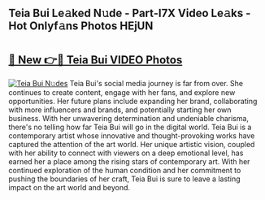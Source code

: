 ## Teia Bui Le𝚊ked N𝚞de - Part-I7X Video Le𝚊ks - Hot Onlyf𝚊ns Photos HEjUN

# <h2><a href="http://ab22948.deff.icu/?id=Teia+Bui">🔗 New 👉🔴 Teia Bui VIDEO Photos</a></h2>

[![Teia Bui N𝚞des](https://i.imgur.com/rIISA9y.gif)](http://ab22948.deff.icu/?id=Teia+Bui)
Teia Bui's social media journey is far from over. She continues to create content, engage with her fans, and explore new opportunities. Her future plans include expanding her brand, collaborating with more influencers and brands, and potentially starting her own business. With her unwavering determination and undeniable charisma, there's no telling how far Teia Bui will go in the digital world. Teia Bui is a contemporary artist whose innovative and thought-provoking works have captured the attention of the art world. Her unique artistic vision, coupled with her ability to connect with viewers on a deep emotional level, has earned her a place among the rising stars of contemporary art. With her continued exploration of the human condition and her commitment to pushing the boundaries of her craft, Teia Bui is sure to leave a lasting impact on the art world and beyond.
